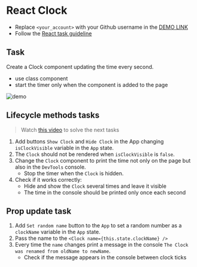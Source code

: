 # React Clock
- Replace `<your_account>` with your Github username in the
 [DEMO LINK](https://Andrii1996.github.io/react_clock/)
- Follow the [React task guideline](https://github.com/mate-academy/react_task-guideline#react-tasks-guideline)

## Task
Create a Clock component updating the time every second.
- use class component
- start the timer only when the component is added to the page

![demo](./screenshot.png)

## Lifecycle methods tasks
> Watch [this video](https://youtu.be/87RkHpYMDXI) to solve the next tasks

1. Add buttons `Show Clock` and `Hide Clock` in the App changing `isClockVisible` variable in the `App` state.
1. The `Clock` should not be rendered when `isClockVisible` is `false`.
1. Change the `Clock` component to print the time not only on the page but also in the `DevTools` console.
    - Stop the timer when the `Clock` is hidden.
1. Check if it works correctly:
    - Hide and show the `Clock` several times and leave it visible
    - The time in the console should be printed only once each second

## Prop update task
1. Add `Set random name` button to the `App` to set a random number as a `clockName` variable in the `App` state.
1. Pass the name to the `<Clock name={this.state.clockName} />`
1. Every time the `name` changes print a message in the console `The Clock was renamed from oldName to newName`.
    - Check if the message appears in the console between clock ticks
